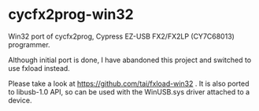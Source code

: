 # cycfx2prog-win32
Win32 port of cycfx2prog, Cypress EZ-USB FX2/FX2LP (CY7C68013) programmer.

Although initial port is done, I have abandoned this project and
switched to use fxload instead.

Please take a look at https://github.com/tai/fxload-win32 .
It is also ported to libusb-1.0 API, so can be used with the
WinUSB.sys driver attached to a device.
